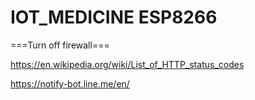 # IOT_MEDICINE ESP8266
===Turn off firewall===

https://en.wikipedia.org/wiki/List_of_HTTP_status_codes

https://notify-bot.line.me/en/
